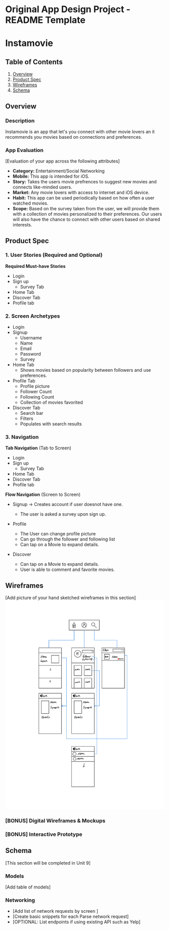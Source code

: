 Original App Design Project - README Template
===

# Instamovie 

## Table of Contents
1. [Overview](#Overview)
1. [Product Spec](#Product-Spec)
1. [Wireframes](#Wireframes)
2. [Schema](#Schema)

## Overview
### Description
Instamovie is an app that let's you connect with other movie lovers an it recommends you movies based on connections and preferences.

### App Evaluation
[Evaluation of your app across the following attributes]
- **Category:** Entertainment/Social Networking
- **Mobile:** This app is intended for iOS. 
- **Story:** Takes the users movie prefrences to suggest new movies and connects like-minded users.
- **Market:** Any movie lovers with access to internet and iOS device.
- **Habit:** This app can be used periodically based on how often a user watched movies.
- **Scope:** Based on the survey taken from the user, we will provide them with a collection of movies personalized to their preferences. Our users will also have the chance to connect with other users based on shared interests.
 
## Product Spec

### 1. User Stories (Required and Optional)

**Required Must-have Stories**

* Login
* Sign up
    * Survey Tab 
* Home Tab
* Discover Tab
* Profile tab  

### 2. Screen Archetypes
* Login
* Signup
   * Username
   * Name 
   * Email
   * Password
   * Survey
* Home Tab
   * Shows movies based on popularity between followers and use preferences. 
* Profile Tab
   * Profile picture
   * Follower Count
   * Following Count
   * Collection of movies favorited
* Discover Tab 
   * Search bar
   * Filters
   * Populates with search results
   
### 3. Navigation

**Tab Navigation** (Tab to Screen)

* Login
* Sign up
    * Survey Tab 
* Home Tab
* Discover Tab
* Profile tab 

**Flow Navigation** (Screen to Screen)

* Signup -> Creates account if user doesnot have one. 
   * The user is asked a survey upon sign up.

* Profile
   * The User can change profile picture
   * Can go through the follower and following list
   * Can tap on a Movie to expand details.
* Discover 
   * Can tap on a Movie to expand details.
   * User is able to comment and favorite movies.

## Wireframes
[Add picture of your hand sketched wireframes in this section]
<img src="WireFirameFinal.jpeg" width=600>

### [BONUS] Digital Wireframes & Mockups

### [BONUS] Interactive Prototype

## Schema 
[This section will be completed in Unit 9]
### Models
[Add table of models]
### Networking
- [Add list of network requests by screen ]
- [Create basic snippets for each Parse network request]
- [OPTIONAL: List endpoints if using existing API such as Yelp]
